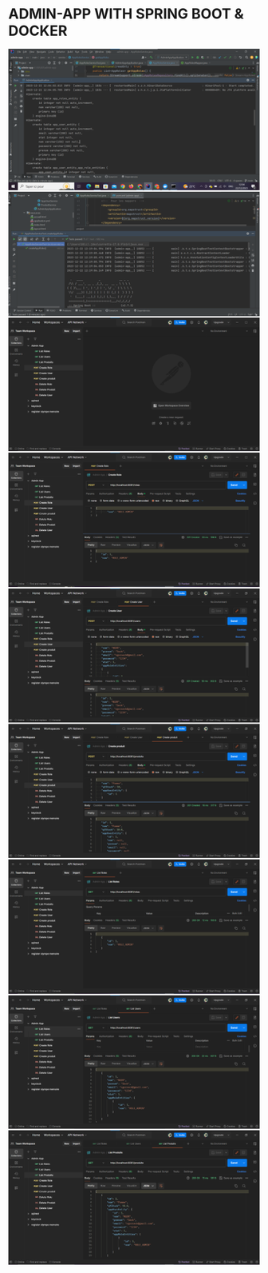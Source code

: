 <h1>ADMIN-APP WITH SPRING BOOT & DOCKER </h1>
<img src="/screenshots/s1.png" />
<img src="/screenshots/s2.png" />
<img src="/screenshots/s3.png" />
<img src="/screenshots/s4.png" />
<img src="/screenshots/s5.png" />
<img src="/screenshots/s6.png" />
<img src="/screenshots/s7.png" />
<img src="/screenshots/s8.png" />
<img src="/screenshots/s9.png" />
